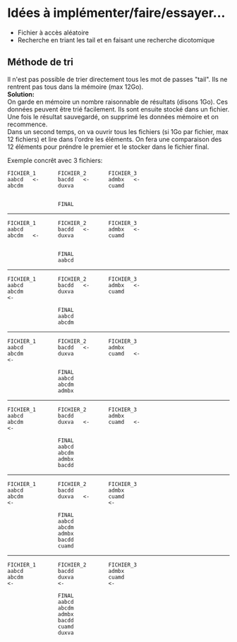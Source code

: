 # Idées à implémenter/faire/essayer...
- Fichier à accès aléatoire
- Recherche en triant les tail et en faisant une recherche dicotomique


## Méthode de tri

Il n'est pas possible de trier directement tous les mot de passes "tail".  Ils ne rentrent pas tous dans la mémoire (max 12Go).   
**Solution:**    
On garde en mémoire un nombre raisonnable de résultats (disons 1Go). Ces données peuvent être trié facilement. Ils sont ensuite stocké dans un fichier.
Une fois le résultat sauvegardé, on supprimé les données mémoire et on recommence.   
Dans un second temps, on va ouvrir tous les fichiers (si 1Go par fichier, max 12 fichiers) et lire dans l'ordre les éléments. On fera une comparaison des 12 éléments pour préndre le premier et le stocker dans le fichier final.


Exemple concrêt avec 3 fichiers:

```
FICHIER_1       FICHIER_2       FICHIER_3
aabcd   <-      bacdd   <-      admbx   <-
abcdm           duxva           cuamd


                FINAL

```

--------------

```
FICHIER_1       FICHIER_2       FICHIER_3
aabcd           bacdd   <-      admbx   <-
abcdm   <-      duxva           cuamd


                FINAL
                aabcd
```

--------------

```
FICHIER_1       FICHIER_2       FICHIER_3
aabcd           bacdd   <-      admbx   <-
abcdm           duxva           cuamd
<-

                FINAL
                aabcd
                abcdm
```

--------------

```
FICHIER_1       FICHIER_2       FICHIER_3
aabcd           bacdd   <-      admbx
abcdm           duxva           cuamd   <-
<-

                FINAL
                aabcd
                abcdm
                admbx
```

--------------

```
FICHIER_1       FICHIER_2       FICHIER_3
aabcd           bacdd           admbx
abcdm           duxva   <-      cuamd   <-
<-

                FINAL
                aabcd
                abcdm
                admbx
                bacdd
```

--------------

```
FICHIER_1       FICHIER_2       FICHIER_3
aabcd           bacdd           admbx
abcdm           duxva   <-      cuamd
<-                              <-

                FINAL
                aabcd
                abcdm
                admbx
                bacdd
                cuamd
```

--------------

```
FICHIER_1       FICHIER_2       FICHIER_3
aabcd           bacdd           admbx
abcdm           duxva           cuamd
<-              <-              <-

                FINAL
                aabcd
                abcdm
                admbx
                bacdd
                cuamd
                duxva
```
